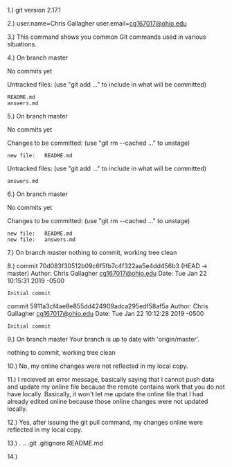 1.) git version 2.17.1



2.) user.name=Chris Gallagher
user.email=cg167017@ohio.edu



3.) This command shows you common Git commands used in various situations.



4.) On branch master

No commits yet

Untracked files:
  (use "git add <file>..." to include in what will be committed)

	README.md
	answers.md




5.) On branch master

No commits yet

Changes to be committed:
  (use "git rm --cached <file>..." to unstage)

	new file:   README.md

Untracked files:
  (use "git add <file>..." to include in what will be committed)

	answers.md




6.) On branch master

No commits yet

Changes to be committed:
  (use "git rm --cached <file>..." to unstage)

	new file:   README.md
	new file:   answers.md


7.) On branch master
nothing to commit, working tree clean




8.) commit 70d083f30512b09c6f5fb7c4f322aa5e4dd456b3 (HEAD -> master)
Author: Chris Gallagher <cg167017@ohio.edu>
Date:   Tue Jan 22 10:15:31 2019 -0500

    Initial commit

commit 5911a3cf4ae8e855dd424909adca295edf58af5a
Author: Chris Gallagher <cg167017@ohio.edu>
Date:   Tue Jan 22 10:12:28 2019 -0500

    Initial commit



9.) On branch master
Your branch is up to date with 'origin/master'.

nothing to commit, working tree clean




10.) No, my online changes were not reflected in my local copy.




11.) I recieved an error message, basically saying that I cannot push data and update my online file because the remote contains work that you do not have locally. Basically, it won't let me update the online file that I had already edited online because those online changes were not updated locally.



12.) Yes, after issuing the git pull command, my changes online were reflected in my local copy.




13.) .  ..  .git  .gitignore  README.md





14.)



